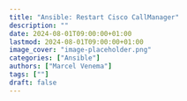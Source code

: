 ```yaml
---
title: "Ansible: Restart Cisco CallManager"
description: ""
date: 2024-08-01T09:00:00+01:00
lastmod: 2024-08-01T09:00:00+01:00
image_cover: "image-placeholder.png"
categories: ["Ansible"]
authors: ["Marcel Venema"] 
tags: [""]
draft: false
---
```



